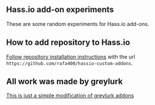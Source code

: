 Hass.io add-on experiments
--------------------------

These are some random experiments for Hass.io add-ons.

## How to add repository to Hass.io

[Follow repository installation instructions](https://home-assistant.io/hassio/installing_third_party_addons/) with the url `https://github.com/rafa400/hassio-custom-addons`.

## All work was made by greylurk
[This is just a simple modification of greylurk addons](https://github.com/rafa400/hassio-custom-addons)
